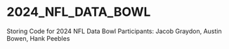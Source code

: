 # 2024_NFL_DATA_BOWL
Storing Code for 2024 NFL Data Bowl
Participants: Jacob Graydon, Austin Bowen, Hank Peebles
